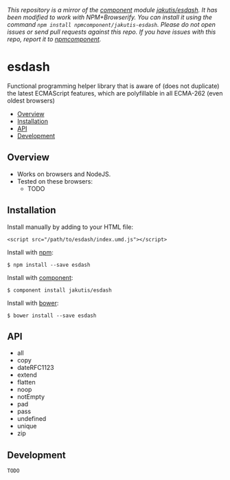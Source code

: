 *This repository is a mirror of the [component](http://component.io) module [jakutis/esdash](http://github.com/jakutis/esdash). It has been modified to work with NPM+Browserify. You can install it using the command `npm install npmcomponent/jakutis-esdash`. Please do not open issues or send pull requests against this repo. If you have issues with this repo, report it to [npmcomponent](https://github.com/airportyh/npmcomponent).*
# esdash

Functional programming helper library that is aware of (does not duplicate) the latest ECMAScript features, which are polyfillable in all ECMA-262 (even oldest browsers)

- [Overview](#overview)
- [Installation](#installation)
- [API](#api)
- [Development](#development)

## Overview

* Works on browsers and NodeJS.
* Tested on these browsers:
  * TODO

## Installation

  Install manually by adding to your HTML file:

    <script src="/path/to/esdash/index.umd.js"></script>

  Install with [npm](https://www.npmjs.org/package/esdash):

    $ npm install --save esdash

  Install with [component](http://component.io/jakutis/esdash):

    $ component install jakutis/esdash

  Install with [bower](http://bower.io):

    $ bower install --save esdash

## API

* all
* copy
* dateRFC1123
* extend
* flatten
* noop
* notEmpty
* pad
* pass
* undefined
* unique
* zip

## Development

    TODO
